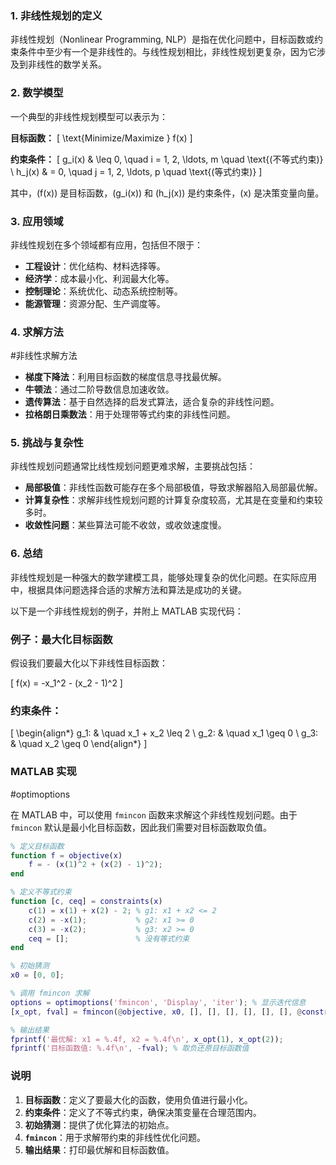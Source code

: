 
### 1. **非线性规划的定义**

非线性规划（Nonlinear Programming, NLP）是指在优化问题中，目标函数或约束条件中至少有一个是非线性的。与线性规划相比，非线性规划更复杂，因为它涉及到非线性的数学关系。

### 2. **数学模型**

一个典型的非线性规划模型可以表示为：

**目标函数：**
\[
\text{Minimize/Maximize } f(x)
\]

**约束条件：**
\[
g_i(x) & \leq 0, \quad i = 1, 2, \ldots, m \quad \text{(不等式约束)} \\
h_j(x) & = 0, \quad j = 1, 2, \ldots, p \quad \text{(等式约束)}
\]

其中，\(f(x)\) 是目标函数，\(g_i(x)\) 和 \(h_j(x)\) 是约束条件，\(x\) 是决策变量向量。

### 3. **应用领域**

非线性规划在多个领域都有应用，包括但不限于：

- **工程设计**：优化结构、材料选择等。
- **经济学**：成本最小化、利润最大化等。
- **控制理论**：系统优化、动态系统控制等。
- **能源管理**：资源分配、生产调度等。

### 4. **求解方法**
#非线性求解方法

- **梯度下降法**：利用目标函数的梯度信息寻找最优解。
- **牛顿法**：通过二阶导数信息加速收敛。
- **遗传算法**：基于自然选择的启发式算法，适合复杂的非线性问题。
- **拉格朗日乘数法**：用于处理带等式约束的非线性问题。

### 5. **挑战与复杂性**

非线性规划问题通常比线性规划问题更难求解，主要挑战包括：

- **局部极值**：非线性函数可能存在多个局部极值，导致求解器陷入局部最优解。
- **计算复杂性**：求解非线性规划问题的计算复杂度较高，尤其是在变量和约束较多时。
- **收敛性问题**：某些算法可能不收敛，或收敛速度慢。

### 6. **总结**

非线性规划是一种强大的数学建模工具，能够处理复杂的优化问题。在实际应用中，根据具体问题选择合适的求解方法和算法是成功的关键。

以下是一个非线性规划的例子，并附上 MATLAB 实现代码：

### 例子：最大化目标函数

假设我们要最大化以下非线性目标函数：

\[
f(x) = -x_1^2 - (x_2 - 1)^2
\]

### 约束条件：

\[
\begin{align*}
g_1: & \quad x_1 + x_2 \leq 2 \\
g_2: & \quad x_1 \geq 0 \\
g_3: & \quad x_2 \geq 0
\end{align*}
\]

### MATLAB 实现
#optimoptions 

在 MATLAB 中，可以使用 `fmincon` 函数来求解这个非线性规划问题。由于 `fmincon` 默认是最小化目标函数，因此我们需要对目标函数取负值。

```matlab
% 定义目标函数
function f = objective(x)
    f = - (x(1)^2 + (x(2) - 1)^2);
end

% 定义不等式约束
function [c, ceq] = constraints(x)
    c(1) = x(1) + x(2) - 2; % g1: x1 + x2 <= 2
    c(2) = -x(1);           % g2: x1 >= 0
    c(3) = -x(2);           % g3: x2 >= 0
    ceq = [];               % 没有等式约束
end

% 初始猜测
x0 = [0, 0];

% 调用 fmincon 求解
options = optimoptions('fmincon', 'Display', 'iter'); % 显示迭代信息
[x_opt, fval] = fmincon(@objective, x0, [], [], [], [], [], [], @constraints, options);

% 输出结果
fprintf('最优解: x1 = %.4f, x2 = %.4f\n', x_opt(1), x_opt(2));
fprintf('目标函数值: %.4f\n', -fval); % 取负还原目标函数值
```

### 说明

1. **目标函数**：定义了要最大化的函数，使用负值进行最小化。
2. **约束条件**：定义了不等式约束，确保决策变量在合理范围内。
3. **初始猜测**：提供了优化算法的初始点。
4. **`fmincon`**：用于求解带约束的非线性优化问题。
5. **输出结果**：打印最优解和目标函数值。